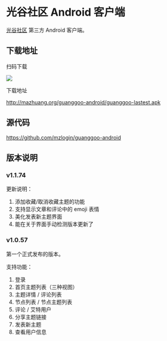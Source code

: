 # 光谷社区 Android 客户端

[光谷社区][1] 第三方 Android 客户端。

## 下载地址

扫码下载

![](http://mazhuang.org/guanggoo-android/qrcode.png)

下载地址

<http://mazhuang.org/guanggoo-android/guanggoo-lastest.apk>

## 源代码

<https://github.com/mzlogin/guanggoo-android>

## 版本说明

### v1.1.74

更新说明：

1. 添加收藏/取消收藏主题的功能
2. 支持显示文章和评论中的 emoji 表情
3. 美化发表新主题界面
4. 能在关于界面手动检测版本更新了

### v1.0.57

第一个正式发布的版本。

支持功能：

1. 登录
2. 首页主题列表（三种视图）
3. 主题详情 / 评论列表
4. 节点列表 / 节点主题列表
5. 评论 / 艾特用户
6. 分享主题链接
7. 发表新主题
8. 查看用户信息

[1]: http://guanggoo.com
